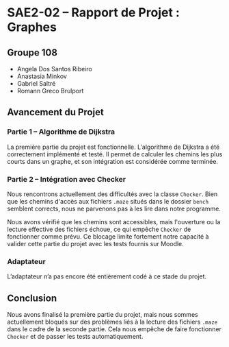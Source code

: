 # SAE2-02 – Rapport de Projet : Graphes

## Groupe 108

- Angela Dos Santos Ribeiro  
- Anastasia Minkov  
- Gabriel Saltré  
- Romann Greco Brulport  

## Avancement du Projet

### Partie 1 – Algorithme de Dijkstra

La première partie du projet est fonctionnelle. L'algorithme de Dijkstra a été correctement implémenté et testé. Il permet de calculer les chemins les plus courts dans un graphe, et son intégration est considérée comme terminée.

### Partie 2 – Intégration avec Checker

Nous rencontrons actuellement des difficultés avec la classe `Checker`. Bien que les chemins d'accès aux fichiers `.maze` situés dans le dossier `bench` semblent corrects, nous ne parvenons pas à les lire dans notre programme.

Nous avons vérifié que les chemins sont accessibles, mais l'ouverture ou la lecture effective des fichiers échoue, ce qui empêche `Checker` de fonctionner comme prévu. Ce blocage limite fortement notre capacité à valider cette partie du projet avec les tests fournis sur Moodle.

### Adaptateur

L’adaptateur n’a pas encore été entièrement codé à ce stade du projet.

## Conclusion

Nous avons finalisé la première partie du projet, mais nous sommes actuellement bloqués sur des problèmes liés à la lecture des fichiers `.maze` dans le cadre de la seconde partie. Cela nous empêche de faire fonctionner `Checker` et de passer les tests automatiquement.
